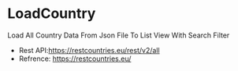 # LoadCountry
Load All Country Data From Json File To List View With Search Filter 
- Rest API:https://restcountries.eu/rest/v2/all
- Refrence: https://restcountries.eu/ 
